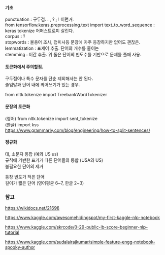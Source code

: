 #### 기초
 
punctuation : 구두점. . , ? ; ! 이런거.   
from tensorflow.keras.preprocessing.text import text_to_word_sequence : keras tokenize 어퍼스트로피 살린다.   
corpus : ?  
stopwords : 불용어 조사, 접미사등 문장에 자주 등장하지만 없어도 괜찮은.  
lemmatization : 표제어 추출. 단어의 개수를 줄이는  
stemming : 어간 추출. 위 둘은 단어의 빈도수를 기반으로 문제를 풀때 사용.

#### 토큰화에서 주의할점.

구두점이나 특수 문자를 단순 제외해서는 안 된다.  
줄임말과 단어 내에 띄어쓰기가 있는 경우.  

from nltk.tokenize import TreebankWordTokenizer

#### 문장의 토큰화

(영어) from nltk.tokenize import sent_tokenize  
(한글) import kss  
https://www.grammarly.com/blog/engineering/how-to-split-sentences/

#### 정규화

대, 소문자 통합 (예외 US us)  
규칙에 기반한 표기가 다른 단어들의 통합 (USA와 US)    
불필요한 단어의 제거   
  
등장 빈도가 적은 단어  
길이가 짧은 단어 (영어평균 6~7, 한글 2~3)  
### 참고 

https://wikidocs.net/21698

https://www.kaggle.com/awesomehidingspot/my-first-kaggle-nlp-notebook

https://www.kaggle.com/skrcode/0-29-public-lb-score-beginner-nlp-tutorial

https://www.kaggle.com/sudalairajkumar/simple-feature-engg-notebook-spooky-author